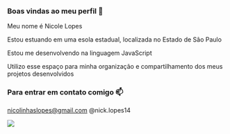 ### Boas vindas ao meu perfil 💙

Meu nome é Nicole Lopes

Estou estuando em uma esola estadual, localizada no Estado de Sâo Paulo

Estou me desenvolvendo na linguagem JavaScript

Utilizo esse espaço para minha organização e compartilhamento dos meus projetos desenvolvidos 

### Para entrar em contato comigo 📫
nicolinhaslopes@gmail.com
@nick.lopes14

![](https://media1.tenor.com/m/CzaHhPyIR8gAAAAC/rosy00.gif)


